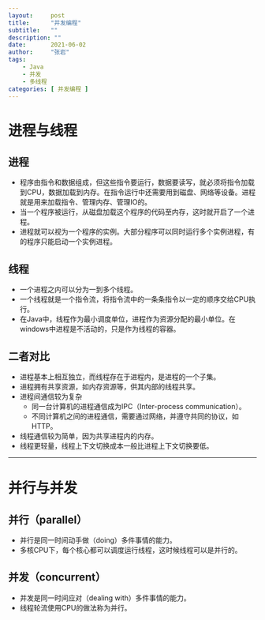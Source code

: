 ```yaml
---
layout:     post 
title:      "并发编程"
subtitle:   ""
description: ""
date:       2021-06-02
author:     "张岩"
tags:
    - Java
    - 并发
    - 多线程
categories: [ 并发编程 ] 
---
```


# 进程与线程

## 进程

* 程序由指令和数据组成，但这些指令要运行，数据要读写，就必须将指令加载到CPU，数据加载到内存。在指令运行中还需要用到磁盘、网络等设备。进程就是用来加载指令、管理内存、管理IO的。
* 当一个程序被运行，从磁盘加载这个程序的代码至内存，这时就开启了一个进程。
* 进程就可以视为一个程序的实例。大部分程序可以同时运行多个实例进程，有的程序只能启动一个实例进程。

## 线程

* 一个进程之内可以分为一到多个线程。
* 一个线程就是一个指令流，将指令流中的一条条指令以一定的顺序交给CPU执行。
* 在Java中，线程作为最小调度单位，进程作为资源分配的最小单位。在windows中进程是不活动的，只是作为线程的容器。

## 二者对比

* 进程基本上相互独立，而线程存在于进程内，是进程的一个子集。
* 进程拥有共享资源，如内存资源等，供其内部的线程共享。
* 进程间通信较为复杂
  * 同一台计算机的进程通信成为IPC（Inter-process communication）。
  * 不同计算机之间的进程通信，需要通过网络，并遵守共同的协议，如HTTP。
* 线程通信较为简单，因为共享进程内的内存。
* 线程更轻量，线程上下文切换成本一般比进程上下文切换要低。

---

# 并行与并发

## 并行（parallel）

* 并行是同一时间动手做（doing）多件事情的能力。
* 多核CPU下，每个核心都可以调度运行线程，这时候线程可以是并行的。

## 并发（concurrent）

* 并发是同一时间应对（dealing with）多件事情的能力。
* 线程轮流使用CPU的做法称为并行。







